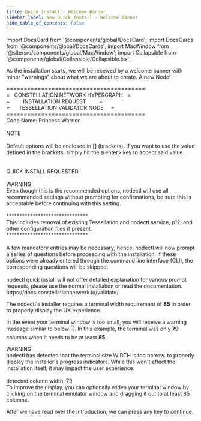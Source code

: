 ```yaml
---
title: Quick Install - Welcome Banner
sidebar_label: New Quick Install - Welcome Banner 
hide_table_of_contents: False
---
```

<intro-end />

import DocsCard from '@components/global/DocsCard';
import DocsCards from '@components/global/DocsCards';
import MacWindow from '@site/src/components/global/MacWindow';
import Collapsible from '@components/global/Collapsible/Collapsible.jsx';

<head>
  <title>Constellation Network Automation with nodectl</title>
  <meta
    name="description"
    content="nodectl new quick installation"
  />
</head>

As the installation starts, we will be received by a welcome banner with minor "warnings" about what we are about to create.  A new Node!

<MacWindow>
 ========================================<br />
 =&nbsp;&nbsp;&nbsp;CONSTELLATION NETWORK HYPERGRAPH&nbsp;&nbsp;&nbsp;=<br />
 =&nbsp;&nbsp;&nbsp;&nbsp;&nbsp;&nbsp;&nbsp;&nbsp;&nbsp;INSTALLATION REQUEST        &nbsp;&nbsp;&nbsp;&nbsp;&nbsp;&nbsp;&nbsp;&nbsp;=<br />
 =&nbsp;&nbsp;&nbsp;&nbsp;&nbsp;&nbsp;TESSELLATION VALIDATOR NODE&nbsp;&nbsp;&nbsp;&nbsp;&nbsp;=<br />
 ========================================<br />
 Code Name: Princess Warrior<br />
<br />
  NOTE <br />
<br />
  Default options will be enclosed in [] (brackets).
  If you want to use the value defined in the brackets, simply hit
  the &lg;enter&gt; key to accept said value.<br />
<br />
<br />                                                                      
   QUICK INSTALL REQUESTED<br />
   <br />
   WARNING <br />   
  Even though this is the recommended options, nodectl will use all          
  recommended settings without prompting for confirmations, be sure this is  
  acceptable before continuing with this setting.<br />
<br />                               
  *******************************<br />
  This includes removal of existing Tessellation and nodectl service,        
  p12, and other configuration files if present.<br />
  *******************************<br />
  <br />
  A few mandatory entries may be necessary; hence, nodectl will now
  prompt a series of questions before proceeding with the
  installation. If these options were already entered through the
  command line interface (CLI), the corresponding questions will be
  skipped.<br />
<br />
  nodectl quick install will not offer detailed
  explanation for various prompt requests, please use the normal
  installation or read the documentation.<br />
  https://docs.constellationnetwork.io/validate/<br />
</MacWindow>

<Collapsible title="Extra Width Warning">
<p>
The nodectl's installer requires a terminal width requirement of <b>85</b> in order to properly display the UX experience.
</p>
<p>
In the event your terminal window is too small, you will receive a warning message similar to below 👇.  In this example, the terminal was only <b>79</b> columns when it needs to be at least <b>85</b>.
</p>

<MacWindow>
  WARNING<br /> 
  nodectl has detected that the terminal size WIDTH is too narrow.
  to properly display the installer's progress indicators. While
  this won't affect the installation itself, it may impact the user
  experience.<br />
<br />
  detected column width: 79<br />
  To improve the display, you can optionally widen your terminal window
  by clicking on the terminal emulator window and dragging it out to at
  least 85 columns.<br />
</MacWindow>  
</Collapsible>

After we have read over the introduction, we can press any key to continue.